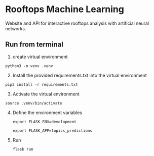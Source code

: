 # Rooftops Machine Learning

Website and API for interactive rooftops analysis with artificial neural networks.

## Run from terminal

1. create virtual environment 

`python3 -m venv .venv`

2. Install the provided requirements.txt into the virtual environment 

`pip3 install -r requirements.txt`

3. Activate the virtual environment

`source .venv/bin/activate`

4. Define the environment variables

    `export FLASK_ENV=development`

    `export FLASK_APP=topics_predictions`
4. Run 

    `flask run`
